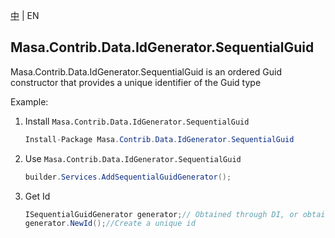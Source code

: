 ﻿[中](README.zh-CN.md) | EN

## Masa.Contrib.Data.IdGenerator.SequentialGuid

Masa.Contrib.Data.IdGenerator.SequentialGuid is an ordered Guid constructor that provides a unique identifier of the Guid type

Example:

1. Install `Masa.Contrib.Data.IdGenerator.SequentialGuid`

     ``` c#
     Install-Package Masa.Contrib.Data.IdGenerator.SequentialGuid
     ```

2. Use `Masa.Contrib.Data.IdGenerator.SequentialGuid`

     ``` C#
     builder.Services.AddSequentialGuidGenerator();
     ```

3. Get Id

     ``` C#
     ISequentialGuidGenerator generator;// Obtained through DI, or obtained through IdGeneratorFactory.SequentialGuidGenerator
     generator.NewId();//Create a unique id
     ```